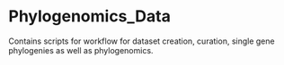 # Phylogenomics_Data
Contains scripts for workflow for dataset creation, curation, single gene phylogenies as well as phylogenomics.
